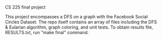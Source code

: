 CS 225 final project

This project encompasses a DFS on a graph with the Facebook Social Circles Dataset. The repo itself contains
an array of files including the DFS & Eularian algorithm, graph coloring, and unit tests. To obtain results file,
RESULTS.txt, run "make final" command.
